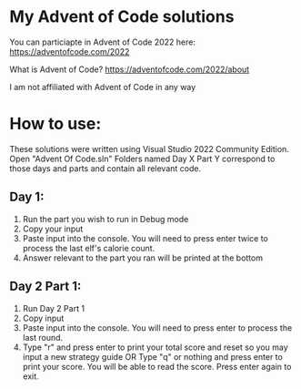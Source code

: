 # My Advent of Code solutions

You can particiapte in Advent of Code 2022 here: https://adventofcode.com/2022

What is Advent of Code? https://adventofcode.com/2022/about

I am not affiliated with Advent of Code in any way

# How to use:
These solutions were written using Visual Studio 2022 Community Edition. Open "Advent Of Code.sln" Folders named Day X Part Y correspond to those days and parts and contain all relevant code.

## Day 1:
1. Run the part you wish to run in Debug mode
2. Copy your input
3. Paste input into the console. You will need to press enter twice to process the last elf's calorie count.
4. Answer relevant to the part you ran will be printed at the bottom

## Day 2 Part 1:
1. Run Day 2 Part 1
2. Copy input
3. Paste input into the console. You will need to press enter to process the last round.
4. Type "r" and press enter to print your total score and reset so you may input a new strategy guide
OR
Type "q" or nothing and press enter to print your score. You will be able to read the score. Press enter again to exit.
